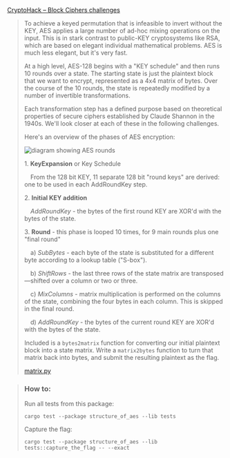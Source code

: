 [CryptoHack – Block Ciphers challenges](https://cryptohack.org/challenges/aes/)

> To achieve a keyed permutation that is infeasible to invert without the KEY, AES applies a large number of ad-hoc mixing operations on the input. This is in stark contrast to public-KEY cryptosystems like RSA, which are based on elegant individual mathematical problems. AES is much less elegant, but it's very fast.
>
> At a high level, AES-128 begins with a "KEY schedule" and then runs 10 rounds over a state. The starting state is just the plaintext block that we want to encrypt, represented as a 4x4 matrix of bytes. Over the course of the 10 rounds, the state is repeatedly modified by a number of invertible transformations.
>
> Each transformation step has a defined purpose based on theoretical properties of secure ciphers established by Claude Shannon in the 1940s. We'll look closer at each of these in the following challenges.
>
> Here's an overview of the phases of AES encryption:
>
> ![diagram showing AES rounds](https://cryptohack.org/static/img/aes/Structure.png)
>
> 1\. **KeyExpansion** or Key Schedule
>
>  From the 128 bit KEY, 11 separate 128 bit "round keys" are derived: one to be used in each AddRoundKey step.
>
> 2\. **Initial KEY addition**
>
>  _AddRoundKey_ - the bytes of the first round KEY are XOR'd with the bytes of the state.
>
> 3\. **Round** - this phase is looped 10 times, for 9 main rounds plus one "final round"
>
>  a) _SubBytes_ - each byte of the state is substituted for a different byte according to a lookup table ("S-box").
>
>  b) _ShiftRows_ - the last three rows of the state matrix are transposed—shifted over a column or two or three.
>
>  c) _MixColumns_ - matrix multiplication is performed on the columns of the state, combining the four bytes in each column. This is skipped in the final round.
>
>  d) _AddRoundKey_ - the bytes of the current round KEY are XOR'd with the bytes of the state.
>
> Included is a `bytes2matrix` function for converting our initial plaintext block into a state matrix. Write a `matrix2bytes` function to turn that matrix back into bytes, and submit the resulting plaintext as the flag.
>
> [matrix.py](https://cryptohack.org/static/challenges/matrix_e1b463dddbee6d17959618cf370ff1a5.py)

> ### How to:
> Run all tests from this package:
>
>     cargo test --package structure_of_aes --lib tests
>
> Capture the flag:
>
>     cargo test --package structure_of_aes --lib tests::capture_the_flag -- --exact
